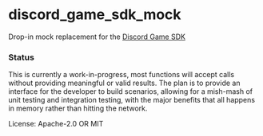 # discord_game_sdk_mock

Drop-in mock replacement for the [Discord Game SDK]

### Status

This is currently a work-in-progress, most functions will accept calls
without providing meaningful or valid results.
The plan is to provide an interface for the developer to build scenarios,
allowing for a mish-mash of unit testing and integration testing, with the
major benefits that all happens in memory rather than hitting the network.

[Discord Game SDK]: https://discordapp.com/developers/docs/game-sdk/sdk-starter-guide

License: Apache-2.0 OR MIT
